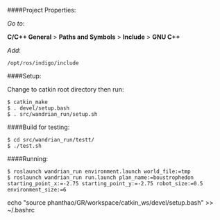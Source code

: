 ####Project Properties:

_Go to_: 

__C/C++ General__ > __Paths and Symbols__ > __Include__ > __GNU C++__

_Add_:

 `/opt/ros/indigo/include`
 
####Setup:

Change to catkin root directory then run:

    $ catkin_make
    $ . devel/setup.bash
    $ . src/wandrian_run/setup.sh

####Build for testing:

    $ cd src/wandrian_run/testt/
    $ ./test.sh

####Running:

    $ roslaunch wandrian_run environment.launch world_file:=tmp
    $ roslaunch wandrian_run run.launch plan_name:=boustrophedon starting_point_x:=-2.75 starting_point_y:=-2.75 robot_size:=0.5 environment_size:=6


echo "source phanthao/GR/workspace/catkin_ws/devel/setup.bash" >> ~/.bashrc


